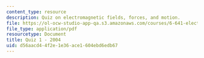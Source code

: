 ```yaml
---
content_type: resource
description: Quiz on electromagnetic fields, forces, and motion.
file: https://ol-ocw-studio-app-qa.s3.amazonaws.com/courses/6-641-electromagnetic-fields-forces-and-motion-spring-2005/d56aacd44f2e1e36ace1604ebd6edb67_quiz1_so4.pdf
file_type: application/pdf
resourcetype: Document
title: Quiz 1 - 2004
uid: d56aacd4-4f2e-1e36-ace1-604ebd6edb67
---
```

